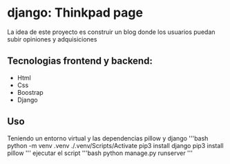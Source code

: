 # django: Thinkpad page
La idea de este proyecto es construir un blog donde los usuarios puedan subir opiniones y adquisiciones

## Tecnologias frontend y backend:
- Html
- Css
- Boostrap
- Django

## Uso
Teniendo un entorno virtual y las dependencias pillow y django 
'''bash
python -m venv .venv
./.venv/Scripts/Activate
pip3 install django
pip3 install pillow
'''
ejecutar el script
'''bash
python manage.py runserver
'''
